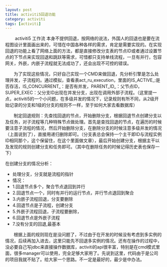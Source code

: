 ```yaml
---
layout: post
title: activiti5回退功能
category: activiti
tags: [activiti]
---
```


&#160; &#160; &#160; &#160; activiti5 工作流 本身不提供回退，按网络的说法，外国人的回退也是要在流程图设计里面画出来的，可惜在中国各种各样的需求，肯定是需要实现的。在实现回退的功能上看了网络上面的方法，都是直接修改分支表的节点ID或者通过设置节点的下节点来实现回退和跳跃等需求，可惜都只支持单线流程，一旦有并行，包容网关，外嵌，内嵌子流程就无法成功了，还会出现不可控的错误。


&#160; &#160; &#160; &#160;为了实现这些情况，只好自己实现一个CMD来做回退，先分析引擎是怎么处理并发，子流程的。通过模拟，查看表act_ru_execution，里面的IS_ACTIVE_:是否存活，IS_CONCURRENT_：是否有并发，PARENT_ID_：父节点ID，SUPER_EXEC：父分支ID出现在并发分支，出现在调用外部子流程。（这里提一点，activiti5的一个小问题，在多级并发的情况下，记录规则有所不同，从2级开始记录的分支和1级的分支的规则不一样，至于如何大家去看数据库）
        
&#160; &#160; &#160; &#160;制定回退规则：先查找回退的节点，开始删除分支，根据回退节点创建分支以及任务，对子流程等几种特殊节点做处理。首先是查找回退的节点，在遍历的时候要注意子流程的情况，然后开始删除分支，在删除分支的时候注意多级并发的情况（上面说到了），直接用递归删除即可。（分支表总会保持一个主干即ID与流程实例ID相同那个，这个保留住，在这个里面做文章），最后开始创建分支，根据主干以及发现的规则创建分支和任务即可。（其中在删除任务的时候记得历史表也保存一下）
        
在创建分支的情况分析：

* 处理分支，分支就是流程的指针
* 情况：
* 1.回退节点多个，聚合节点退回到并行
* 2.回退节点一个，同时有并行的运行节点，并行节点退回到聚合
* 3.内嵌子流程回退，分支要删除
* 4.回退节点是子流程，创建分支
* 5.外嵌子流程回退，子流程要删除，
* 6.回退节点是外嵌子流程
* 7.没有分支的回退,最基本

&#160; &#160; &#160; &#160;根据上面的规则现在是没问题了，不过由于在开发的时候没有考虑到多实例的情况，后续再加入进去，这里只能先不回退多实例的情况。还有在操作的过程中，没必要自己写jdbc来直接操作数据库，activiti的api很丰富，特别是在cmd模式里面，很多manager可以使用，完全足够大家用了。先说到这里，代码由于是公司的项目我就不贴了。给大家一个思路。不一定是最好的，最少是中办法。
